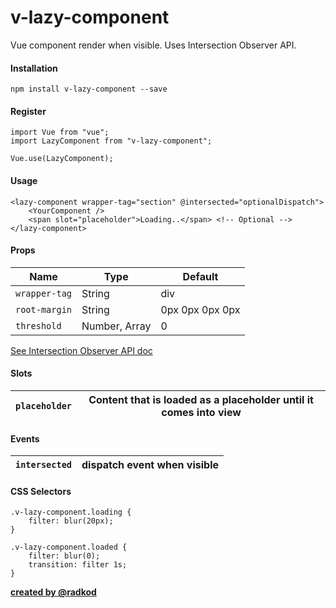 
  

# v-lazy-component

  

Vue component render when visible. Uses Intersection Observer API. 

#### Installation

    npm install v-lazy-component --save

#### Register

    import Vue from "vue";
    import LazyComponent from "v-lazy-component";
    
    Vue.use(LazyComponent);

  
#### Usage

    <lazy-component wrapper-tag="section" @intersected="optionalDispatch">
	    <YourComponent />
	    <span slot="placeholder">Loading..</span> <!-- Optional -->
    </lazy-component>

#### Props

|Name|Type|Default 
|--|--|--|
|`wrapper-tag` |String | div
|`root-margin` |String | 0px 0px 0px 0px
|`threshold` |Number, Array| 0
[See Intersection Observer API doc](https://developer.mozilla.org/en-US/docs/Web/API/Intersection_Observer_API#Intersection_observer_options)

#### Slots
|`placeholder`| Content that is loaded as a placeholder until it comes into view  |
|--|--|

#### Events
|`intersected`| dispatch event when visible |
|--|--|

#### CSS Selectors

    .v-lazy-component.loading {
	    filter: blur(20px);
    }
    
    .v-lazy-component.loaded {
	    filter: blur(0);
	    transition: filter 1s;
    }


 **[created by @radkod](https://radkod.com)**
